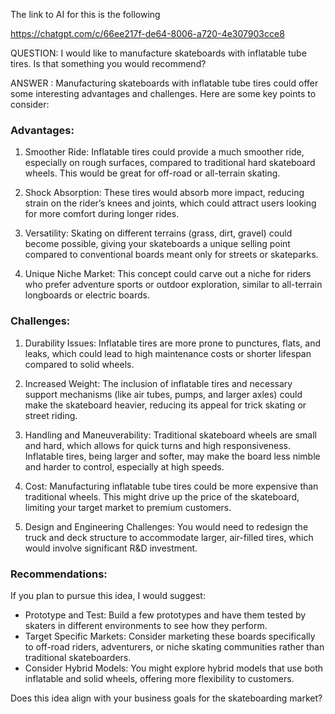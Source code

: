 The link to AI for this is the following

https://chatgpt.com/c/66ee217f-de64-8006-a720-4e307903cce8


QUESTION: I would like to manufacture skateboards with inflatable tube tires. Is that something you would recommend?


ANSWER : Manufacturing skateboards with inflatable tube tires could offer some interesting advantages and challenges. Here are some key points to consider:

### Advantages:

1. Smoother Ride: Inflatable tires could provide a much smoother ride, especially on rough surfaces, compared to traditional hard skateboard wheels. This would be great for off-road or all-terrain skating.

2. Shock Absorption: These tires would absorb more impact, reducing strain on the rider’s knees and joints, which could attract users looking for more comfort during longer rides.

3. Versatility: Skating on different terrains (grass, dirt, gravel) could become possible, giving your skateboards a unique selling point compared to conventional boards meant only for streets or skateparks.

4. Unique Niche Market: This concept could carve out a niche for riders who prefer adventure sports or outdoor exploration, similar to all-terrain longboards or electric boards.

### Challenges:

1. Durability Issues: Inflatable tires are more prone to punctures, flats, and leaks, which could lead to high maintenance costs or shorter lifespan compared to solid wheels.

2. Increased Weight: The inclusion of inflatable tires and necessary support mechanisms (like air tubes, pumps, and larger axles) could make the skateboard heavier, reducing its appeal for trick skating or street riding.

3. Handling and Maneuverability: Traditional skateboard wheels are small and hard, which allows for quick turns and high responsiveness. Inflatable tires, being larger and softer, may make the board less nimble and harder to control, especially at high speeds.

4. Cost: Manufacturing inflatable tube tires could be more expensive than traditional wheels. This might drive up the price of the skateboard, limiting your target market to premium customers.

5. Design and Engineering Challenges: You would need to redesign the truck and deck structure to accommodate larger, air-filled tires, which would involve significant R&D investment.

### Recommendations:

If you plan to pursue this idea, I would suggest:

- Prototype and Test: Build a few prototypes and have them tested by skaters in different environments to see how they perform.
- Target Specific Markets: Consider marketing these boards specifically to off-road riders, adventurers, or niche skating communities rather than traditional skateboarders.
- Consider Hybrid Models: You might explore hybrid models that use both inflatable and solid wheels, offering more flexibility to customers.

Does this idea align with your business goals for the skateboarding market?






